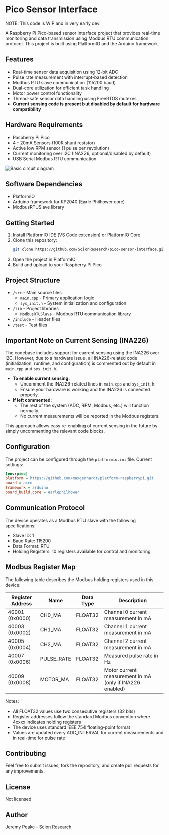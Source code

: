 # Pico Sensor Interface

NOTE: This code is WIP and in very early dev.

A Raspberry Pi Pico-based sensor interface project that provides real-time monitoring and data transmission using Modbus RTU communication protocol. This project is built using PlatformIO and the Arduino framework.

## Features

- Real-time sensor data acquisition using 12-bit ADC
- Pulse rate measurement with interrupt-based detection
- Modbus RTU slave communication (115200 baud)
- Dual-core utilization for efficient task handling
- Motor power control functionality
- Thread-safe sensor data handling using FreeRTOS mutexes
- **Current sensing code is present but disabled by default for hardware compatibility**

## Hardware Requirements

- Raspberry Pi Pico
- 4 - 20mA Sensors (100R shunt resistor)
- Active low RPM sensor (1 pulse per revolution)
- Current monitoring over I2C (INA226, optional/disabled by default)
- USB Serial Modbus RTU communication

![Basic circuit diagram](/schematic/circuit.png)

## Software Dependencies

- PlatformIO
- Arduino framework for RP2040 (Earle Philhower core)
- ModbusRTUSlave library

## Getting Started

1. Install PlatformIO IDE (VS Code extension) or PlatformIO Core
2. Clone this repository:
   ```bash
   git clone https://github.com/ScionResearch/pico-sensor-interface.git
   ```
3. Open the project in PlatformIO
4. Build and upload to your Raspberry Pi Pico

## Project Structure

- `/src` - Main source files
  - `main.cpp` - Primary application logic
  - `sys_init.h` - System initialization and configuration
- `/lib` - Project libraries
  - `ModbusRTUSlave` - Modbus RTU communication library
- `/include` - Header files
- `/test` - Test files

## Important Note on Current Sensing (INA226)

The codebase includes support for current sensing using the INA226 over I2C. However, due to a hardware issue, all INA226-related code (initialization, runtime, and configuration) is commented out by default in `main.cpp` and `sys_init.h`.

- **To enable current sensing:**
  - Uncomment the INA226-related lines in `main.cpp` and `sys_init.h`.
  - Ensure your hardware is working and the INA226 is connected properly.
- **If left commented:**
  - The rest of the system (ADC, RPM, Modbus, etc.) will function normally.
  - No current measurements will be reported in the Modbus registers.

This approach allows easy re-enabling of current sensing in the future by simply uncommenting the relevant code blocks.

## Configuration

The project can be configured through the `platformio.ini` file. Current settings:

```ini
[env:pico]
platform = https://github.com/maxgerhardt/platform-raspberrypi.git
board = pico
framework = arduino
board_build.core = earlephilhower
```

## Communication Protocol

The device operates as a Modbus RTU slave with the following specifications:
- Slave ID: 1
- Baud Rate: 115200
- Data Format: RTU
- Holding Registers: 10 registers available for control and monitoring

## Modbus Register Map

The following table describes the Modbus holding registers used in this device:

| Register Address | Name | Data Type | Description |
|-----------------|------|------------|-------------|
| 40001 (0x0000) | CH0_MA | FLOAT32 | Channel 0 current measurement in mA |
| 40003 (0x0002) | CH1_MA | FLOAT32 | Channel 1 current measurement in mA |
| 40005 (0x0004) | CH2_MA | FLOAT32 | Channel 2 current measurement in mA |
| 40007 (0x0006) | PULSE_RATE | FLOAT32 | Measured pulse rate in Hz |
| 40009 (0x0008) | MOTOR_MA | FLOAT32 | Motor current measurement in mA (only if INA226 enabled) |

Notes:
- All FLOAT32 values use two consecutive registers (32 bits)
- Register addresses follow the standard Modbus convention where 4xxxx indicates holding registers
- The device uses standard IEEE 754 floating-point format
- Values are updated every ADC_INTERVAL for current measurements and in real-time for pulse rate

## Contributing

Feel free to submit issues, fork the repository, and create pull requests for any improvements.

## License

Not licensed

## Author

Jeremy Peake - Scion Research
